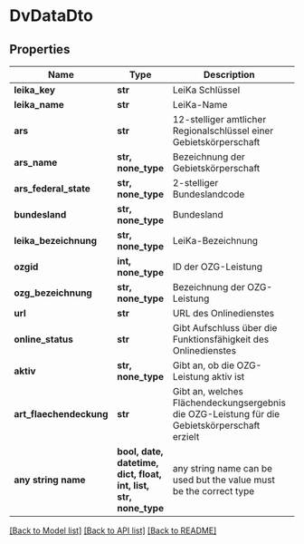 # DvDataDto


## Properties
Name | Type | Description | Notes
------------ | ------------- | ------------- | -------------
**leika_key** | **str** | LeiKa Schlüssel | [optional] 
**leika_name** | **str** | LeiKa-Name | [optional] 
**ars** | **str** | 12-stelliger amtlicher Regionalschlüssel einer Gebietskörperschaft | [optional] 
**ars_name** | **str, none_type** | Bezeichnung der Gebietskörperschaft | [optional] 
**ars_federal_state** | **str, none_type** | 2-stelliger Bundeslandcode | [optional] 
**bundesland** | **str, none_type** | Bundesland | [optional] 
**leika_bezeichnung** | **str, none_type** | LeiKa-Bezeichnung | [optional] 
**ozgid** | **int, none_type** | ID der OZG-Leistung | [optional] 
**ozg_bezeichnung** | **str, none_type** | Bezeichnung der OZG-Leistung | [optional] 
**url** | **str** | URL des Onlinedienstes | [optional] 
**online_status** | **str** | Gibt Aufschluss über die Funktionsfähigkeit des Onlinedienstes | [optional] 
**aktiv** | **str, none_type** | Gibt an, ob die OZG-Leistung aktiv ist | [optional] 
**art_flaechendeckung** | **str** | Gibt an, welches Flächendeckungsergebnis die OZG-Leistung für die Gebietskörperschaft erzielt | [optional] 
**any string name** | **bool, date, datetime, dict, float, int, list, str, none_type** | any string name can be used but the value must be the correct type | [optional]

[[Back to Model list]](../README.md#documentation-for-models) [[Back to API list]](../README.md#documentation-for-api-endpoints) [[Back to README]](../README.md)


